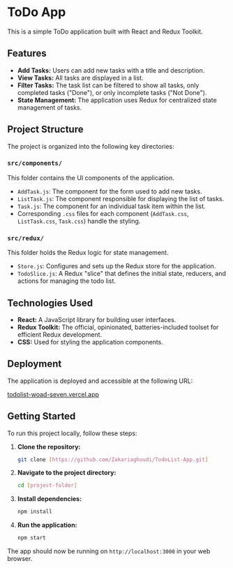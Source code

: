 # ToDo App

This is a simple ToDo application built with React and Redux Toolkit.

## Features

* **Add Tasks:** Users can add new tasks with a title and description.
* **View Tasks:** All tasks are displayed in a list.
* **Filter Tasks:** The task list can be filtered to show all tasks, only completed tasks ("Done"), or only incomplete tasks ("Not Done").
* **State Management:** The application uses Redux for centralized state management of tasks.

## Project Structure

The project is organized into the following key directories:

### `src/components/`

This folder contains the UI components of the application.

* `AddTask.js`: The component for the form used to add new tasks.
* `ListTask.js`: The component responsible for displaying the list of tasks.
* `Task.js`: The component for an individual task item within the list.
* Corresponding `.css` files for each component (`AddTask.css`, `ListTask.css`, `Task.css`) handle the styling.

### `src/redux/`

This folder holds the Redux logic for state management.

* `Store.js`: Configures and sets up the Redux store for the application.
* `TodoSlice.js`: A Redux "slice" that defines the initial state, reducers, and actions for managing the todo list.

## Technologies Used

* **React:** A JavaScript library for building user interfaces.
* **Redux Toolkit:** The official, opinionated, batteries-included toolset for efficient Redux development.
* **CSS:** Used for styling the application components.

## Deployment

The application is deployed and accessible at the following URL:

[todolist-woad-seven.vercel.app](https://todolist-woad-seven.vercel.app)

## Getting Started

To run this project locally, follow these steps:

1.  **Clone the repository:**
    ```bash
    git clone [https://github.com/Zakariaghoudi/TodoList-App.git]
    ```

2.  **Navigate to the project directory:**
    ```bash
    cd [project-folder]
    ```

3.  **Install dependencies:**
    ```bash
    npm install
    ```

4.  **Run the application:**
    ```bash
    npm start
    ```

The app should now be running on `http://localhost:3000` in your web browser.
